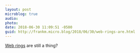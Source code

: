 ```yaml
---
layout: post
microblog: true
audio: 
photo: 
date: 2018-06-30 11:09:51 -0500
guid: http://frankm.micro.blog/2018/06/30/web-rings-are.html
---
```

[Web rings](https://xn--sr8hvo.ws/) are still a thing?
